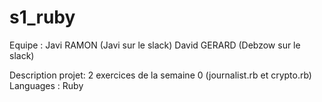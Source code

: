 # s1_ruby

Equipe :
Javi RAMON (Javi sur le slack)
David GERARD (Debzow sur le slack)

Description projet:
2 exercices de la semaine 0 (journalist.rb et crypto.rb)
Languages : Ruby
